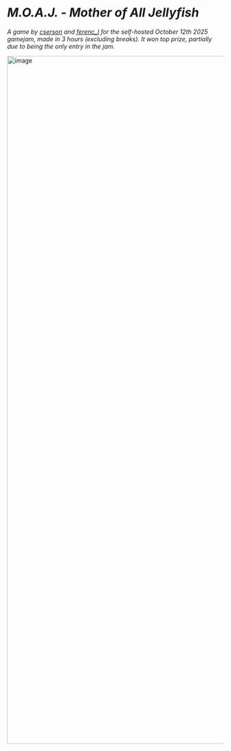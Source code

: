 # _M.O.A.J. - Mother of All Jellyfish_

*A game by [cserson](https://github.com/cserson/) and [ferenc_l](https://github.com/noponn8000) for the self-hosted October 12th 2025 gamejam, made in 3 hours (excluding breaks). It won top prize, partially due to being the only entry in the jam.*

<img width="1600" height="1600" alt="image" src="https://github.com/user-attachments/assets/2158c29d-e2f2-4087-9a11-611c7e7cc775" />
